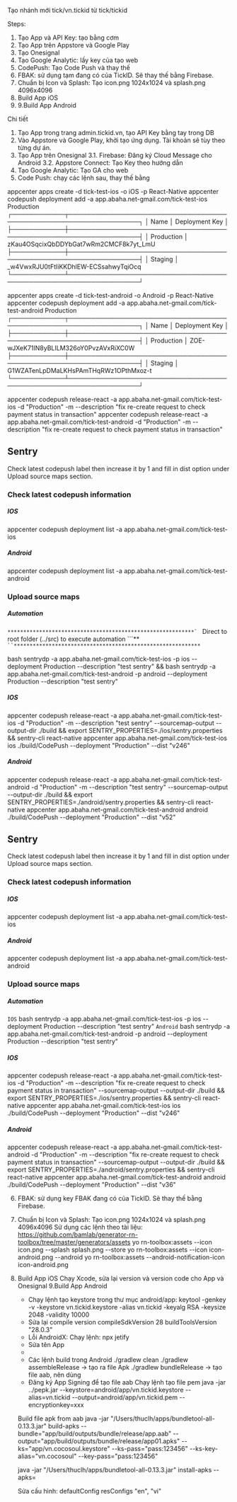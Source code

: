 Tạo nhánh mới tick/vn.tickid từ tick/tickid

Steps:
1. Tạo App và API Key: tạo bằng cơm
2. Tạo App trên Appstore và Google Play
3. Tạo Onesignal
4. Tạo Google Analytic: lấy key của tạo web
5. CodePush: Tạo Code Push và thay thế
6. FBAK: sử dụng tạm đang có của TickID. Sẽ thay thế bằng Firebase. 
7. Chuẩn bị Icon và Splash: Tạo icon.png 1024x1024 và splash.png 4096x4096
8. Build App iOS
9. 9.Build App Android

Chi tiết
1. Tạo App trong trang admin.tickid.vn, tạo API Key bằng tay trong DB
2. Vào Appstore và Google Play, khởi tạo ứng dụng. Tài khoản sẽ tùy theo từng dự án.
3. Tạo App trên Onesignal
	3.1. Firebase: Đăng ký Cloud Message cho Android
	3.2. Appstore Connect: Tạo Key theo hướng dẫn 
4. Tạo Google Analytic: Tạo GA cho web
5. Code Push: chạy các lệnh sau, thay thế bằng 

appcenter apps create -d tick-test-ios -o iOS -p React-Native
appcenter codepush deployment add -a app.abaha.net-gmail.com/tick-test-ios Production
┌────────────┬──────────────────────────────────────────────────────────────────┐
│ Name       │ Deployment Key                                                   │
├────────────┼──────────────────────────────────────────────────────────────────┤
│ Production │  zKau4OSqcixQbDDYbGat7wRm2CMCF8k7yt_LmU
├────────────┼──────────────────────────────────────────────────────────────────┤
│ Staging    │  _w4VwxRJU0tFtIiKKDhlEW-ECSsahwyTqiOcq
└────────────┴──────────────────────────────────────────────────────────────────┘

appcenter apps create -d tick-test-android -o Android -p React-Native
appcenter codepush deployment add -a app.abaha.net-gmail.com/tick-test-android Production
┌────────────┬──────────────────────────────────────────────────────────────────┐
│ Name       │ Deployment Key                                                   │
├────────────┼──────────────────────────────────────────────────────────────────┤
│ Production │  ZOE-wJXeK71IN8yBLILM326oY0PvzAVxRiXC0W
├────────────┼──────────────────────────────────────────────────────────────────┤
│ Staging    │  G1WZATenLpDMaLKHsPAmTHqRWz1OPthMxoz-t
└────────────┴──────────────────────────────────────────────────────────────────┘

appcenter codepush release-react -a app.abaha.net-gmail.com/tick-test-ios -d "Production" -m --description "fix re-create request to check payment status in transaction"
appcenter codepush release-react -a app.abaha.net-gmail.com/tick-test-android -d "Production" -m --description "fix re-create request to check payment status in transaction"

## Sentry
Check latest codepush label then increase it by 1 and fill in dist option under Upload source maps section.

### Check latest codepush information
##### IOS
appcenter codepush deployment list -a app.abaha.net-gmail.com/tick-test-ios
##### Android
appcenter codepush deployment list -a app.abaha.net-gmail.com/tick-test-android

### Upload source maps
##### Automation
``***********************************************************`
`` Direct to root folder (../src) to execute automation ```**`
``***********************************************************`

bash sentrydp -a app.abaha.net-gmail.com/tick-test-ios -p ios --deployment Production --description "test sentry" &&
bash sentrydp -a app.abaha.net-gmail.com/tick-test-android -p android --deployment Production --description "test sentry"
##### IOS

appcenter codepush release-react -a app.abaha.net-gmail.com/tick-test-ios -d "Production" -m --description "test sentry" --sourcemap-output --output-dir ./build && export SENTRY_PROPERTIES=./ios/sentry.properties && sentry-cli react-native appcenter app.abaha.net-gmail.com/tick-test-ios ios ./build/CodePush --deployment "Production" --dist "v246"
##### Android

appcenter codepush release-react -a app.abaha.net-gmail.com/tick-test-android -d "Production" -m --description "test sentry" --sourcemap-output --output-dir ./build && export SENTRY_PROPERTIES=./android/sentry.properties && sentry-cli react-native appcenter app.abaha.net-gmail.com/tick-test-android android ./build/CodePush --deployment "Production" --dist "v52"


## Sentry
Check latest codepush label then increase it by 1 and fill in dist option under Upload source maps section.

### Check latest codepush information

##### IOS
appcenter codepush deployment list -a app.abaha.net-gmail.com/tick-test-ios
##### Android
appcenter codepush deployment list -a app.abaha.net-gmail.com/tick-test-android


### Upload source maps

##### Automation
`IOS`
bash sentrydp -a app.abaha.net-gmail.com/tick-test-ios -p ios --deployment Production --description "test sentry"
`Android`
bash sentrydp -a app.abaha.net-gmail.com/tick-test-android -p android --deployment Production --description "test sentry"

##### IOS
appcenter codepush release-react -a app.abaha.net-gmail.com/tick-test-ios -d "Production" -m --description "fix re-create request to check payment status in transaction" --sourcemap-output --output-dir ./build && export SENTRY_PROPERTIES=./ios/sentry.properties && sentry-cli react-native appcenter app.abaha.net-gmail.com/tick-test-ios ios ./build/CodePush --deployment "Production" --dist "v246"

##### Android
appcenter codepush release-react -a app.abaha.net-gmail.com/tick-test-android -d "Production" -m --description "fix re-create request to check payment status in transaction" --sourcemap-output --output-dir ./build && export SENTRY_PROPERTIES=./android/sentry.properties && sentry-cli react-native appcenter app.abaha.net-gmail.com/tick-test-android android ./build/CodePush --deployment "Production" --dist "v36"


6. FBAK: sử dụng key FBAK đang có của TickID. Sẽ thay thế bằng Firebase. 

7. Chuẩn bị Icon và Splash: Tạo icon.png 1024x1024 và splash.png 4096x4096
Sử dụng các lệnh theo tài liệu: https://github.com/bamlab/generator-rn-toolbox/tree/master/generators/assets
yo rn-toolbox:assets --icon icon.png --splash splash.png --store
yo rn-toolbox:assets --icon icon-android.png --android
yo rn-toolbox:assets --android-notification-icon icon-android.png

8. Build App iOS
Chạy Xcode, sửa lại version và version code cho App và Onesignal
9.Build App Android
	- Chạy lệnh tạo keystore trong thư mục android/app:
	keytool -genkey -v -keystore vn.tickid.keystore -alias vn.tickid -keyalg RSA -keysize 2048 -validity 10000
	- Sửa lại compile version
	compileSdkVersion 28
    buildToolsVersion "28.0.3"
	- Lỗi AndroidX: Chạy lệnh: 
   	npx jetify 
   	- Sửa tên App
	- 
	- Các lệnh build trong Android
	./gradlew clean
	./gradlew assembleRelease	-> tạo ra file Apk
	./gradlew bundleRelease		-> tạo file aab, nên dùng
	- Đăng ký App Signing để tạo file aab
	Chạy lệnh tạo file pem
	java -jar ../pepk.jar --keystore=android/app/vn.tickid.keystore --alias=vn.tickid --output=android/app/vn.tickid.pem --encryptionkey=xxx

	Build file apk from aab
	java -jar "/Users/thuclh/apps/bundletool-all-0.13.3.jar" build-apks --bundle="app/build/outputs/bundle/release/app.aab" --output="app/build/outputs/bundle/release/app01.apks" --ks="app/vn.cocosoul.keystore" --ks-pass="pass:123456" --ks-key-alias="vn.cocosoul" --key-pass="pass:123456"

	java -jar "/Users/thuclh/apps/bundletool-all-0.13.3.jar"  install-apks --apks=

	Sửa cấu hình:
	defaultConfig
        resConfigs "en", "vi"
 